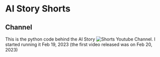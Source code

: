 # AI Story Shorts

## Channel
This is the python code behind the AI Story ![Shorts Youtube Channel](https://www.youtube.com/@aistoryshorts). I started running it Feb 19, 2023 (the first video released was on Feb 20, 2023)

